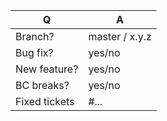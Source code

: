 | Q             | A
| ------------- | ---
| Branch?       | master / x.y.z
| Bug fix?      | yes/no
| New feature?  | yes/no <!-- don't forget updating documentation/CHANGELOG.md files -->
| BC breaks?    | yes/no
| Fixed tickets | #... <!-- #-prefixed issue number(s), if any -->

<!--
- Please fill in this template according to the PR you're about to submit.
- Replace this comment by a description of what your PR is solving.
-->
